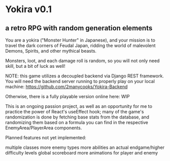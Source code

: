 # Yokira v0.1

## a retro RPG with random generation elements

You are a yokira ("Monster Hunter" in Japanese), and your mission is to travel the dark corners of Feudal Japan, ridding the world of malevolent Demons, Spirits, and other mythical beasts.

Monsters, loot, and each damage roll is random, so you will not only need skill, but a bit of luck as well!

NOTE: this game utilizes a decoupled backend via Django REST framework. You will need the backend server running to properly play on your local machine: https://github.com/2manycooks/Yokira-Backend

Otherwise, there is a fully playable version online here: WIP

This is an ongoing passion project, as well as an opportunity for me to practice the power of React's useEffect hook; many of the game's randomization is done by fetching base stats from the database, and randomizing them based on a formula you can find in the respective EnemyArea/PlayerArea components.

Planned features not yet implemented:

multiple classes
more enemy types
more abilities
an actual endgame/higher difficulty levels
global scoreboard
more animations for player and enemy
